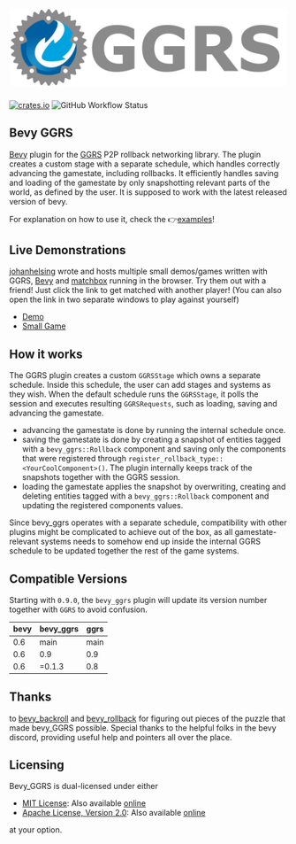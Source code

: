 # [![GGRS LOGO](./ggrs_logo.png)](https://gschup.github.io/ggrs/)

[![crates.io](https://img.shields.io/crates/v/bevy_ggrs?style=for-the-badge)](https://crates.io/crates/bevy_ggrs)
![GitHub Workflow Status](https://img.shields.io/github/workflow/status/gschup/bevy_ggrs/Rust?style=for-the-badge)

## Bevy GGRS

[Bevy](https://github.com/bevyengine/bevy) plugin for the [GGRS](https://github.com/gschup/ggrs) P2P rollback networking library.
The plugin creates a custom stage with a separate schedule, which handles correctly advancing the gamestate, including rollbacks.
It efficiently handles saving and loading of the gamestate by only snapshotting relevant parts of the world, as defined by the user. It is supposed to work with the latest released version of bevy.

For explanation on how to use it, check the 👉[examples](./examples/)!

## Live Demonstrations

[johanhelsing](https://github.com/johanhelsing) wrote and hosts multiple small demos/games written with GGRS, [Bevy](https://bevyengine.org/) and [matchbox](https://github.com/johanhelsing/matchbox) running in the browser. Try them out with a friend! Just click the link to get matched with another player! (You can also open the link in two separate windows to play against yourself)

- [Demo](https://helsing.studio/box_game/)
- [Small Game](https://helsing.studio/extreme/)

## How it works

The GGRS plugin creates a custom `GGRSStage` which owns a separate schedule. Inside this schedule, the user can add stages and systems as they wish.
When the default schedule runs the `GGRSStage`, it polls the session and executes resulting `GGRSRequests`, such as loading, saving and advancing the gamestate.

- advancing the gamestate is done by running the internal schedule once.
- saving the gamestate is done by creating a snapshot of entities tagged with a `bevy_ggrs::Rollback` component and saving only the components that were registered through `register_rollback_type::<YourCoolComponent>()`. The plugin internally keeps track of the snapshots together with the GGRS session.
- loading the gamestate applies the snapshot by overwriting, creating and deleting entities tagged with a `bevy_ggrs::Rollback` component and updating the registered components values.

Since bevy_ggrs operates with a separate schedule, compatibility with other plugins might be complicated to achieve out of the box, as all gamestate-relevant systems needs to somehow end up inside the internal GGRS schedule to be updated together the rest of the game systems.

## Compatible Versions

Starting with `0.9.0`, the `bevy_ggrs` plugin will update its version number together with `GGRS` to avoid confusion.

|bevy|bevy_ggrs|ggrs|
|---|---|---|
|0.6|main|main|
|0.6|0.9|0.9|
|0.6|=0.1.3|0.8|

## Thanks

to [bevy_backroll](https://github.com/HouraiTeahouse/backroll-rs/tree/main/bevy_backroll) and [bevy_rollback](https://github.com/jamescarterbell/bevy_rollback) for figuring out pieces of the puzzle that made bevy_GGRS possible. Special thanks to the helpful folks in the bevy discord, providing useful help and pointers all over the place.

## Licensing

Bevy_GGRS is dual-licensed under either

- [MIT License](./LICENSE-MIT): Also available [online](http://opensource.org/licenses/MIT)
- [Apache License, Version 2.0](./LICENSE-APACHE): Also available [online](http://www.apache.org/licenses/LICENSE-2.0)

at your option.
